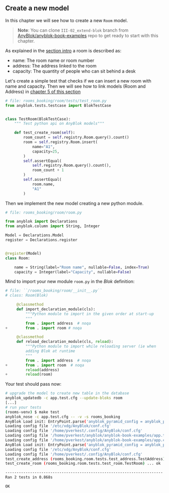 ## Create a new model

In this chapter we will see how to create a new ``Room`` model.

> **Note**: You can clone ``III-02_extend-blok`` branch from
> [AnyBlok/anyblok-book-examples][gh_abe] repo to get ready to start
> with this chapter.


As explained in the [section intro](README.md) a room is described as:

* name: The room name or room number
* address: The address linked to the room
* capacity: The quantity of people who can sit behind a desk

Let's create a simple test that checks if we can insert a new room with name
and capacity.
Then we will see how to link models (Room and Address) in [chapter 5 of this
section](./05_link_models.md)

```python
# file: rooms_booking/room/tests/test_room.py
from anyblok.tests.testcase import BlokTestCase


class TestRoom(BlokTestCase):
    """ Test python api on AnyBlok models"""

    def test_create_room(self):
        room_count = self.registry.Room.query().count()
        room = self.registry.Room.insert(
            name="A1",
            capacity=25,
        )
        self.assertEqual(
            self.registry.Room.query().count(),
            room_count + 1
        )
        self.assertEqual(
            room.name,
            "A1"
        )
```

Then we implement the new model creating a new python module.

```python
# file: rooms_booking/room/room.py

from anyblok import Declarations
from anyblok.column import String, Integer

Model = Declarations.Model
register = Declarations.register


@register(Model)
class Room:

    name = String(label="Room name", nullable=False, index=True)
    capacity = Integer(label="Capacity", nullable=False)

```

Mind to import your new module ``room.py`` in the *Blok* definition:

```python
# file: ``/rooms_booking/room/__init__.py``
# class: Room(Blok)

     @classmethod
     def import_declaration_module(cls):
         """Python module to import in the given order at start-up
         """
         from . import address  # noqa
+        from . import room # noqa

     @classmethod
     def reload_declaration_module(cls, reload):
         """Python module to import while reloading server (ie when
         adding Blok at runtime
         """
         from . import address  # noqa
+        from . import room  # noqa
         reload(address)
+        reload(room)

```

Your test should pass now:

```bash
# upgrade the model to create new table in the database
anyblok_updatedb -c app.test.cfg --update-bloks room
[...]
# run your tests
(rooms-venv) $ make test
anyblok_nose -c app.test.cfg -- -v -s rooms_booking
AnyBlok Load init: EntryPoint.parse('anyblok_pyramid_config = anyblok_pyramid:anyblok_init_config')
Loading config file '/etc/xdg/AnyBlok/conf.cfg'
Loading config file '/home/pverkest/.config/AnyBlok/conf.cfg'
Loading config file '/home/pverkest/anyblok/anyblok-book-examples/app.test.cfg'
Loading config file '/home/pverkest/anyblok/anyblok-book-examples/app.cfg'
AnyBlok Load init: EntryPoint.parse('anyblok_pyramid_config = anyblok_pyramid:anyblok_init_config')
Loading config file '/etc/xdg/AnyBlok/conf.cfg'
Loading config file '/home/pverkest/.config/AnyBlok/conf.cfg'
test_create_address (rooms_booking.room.tests.test_address.TestAddress) ... ok
test_create_room (rooms_booking.room.tests.test_room.TestRoom) ... ok

----------------------------------------------------------------------
Ran 2 tests in 0.868s

OK
```


[gh_abe]: https://github.com/AnyBlok/anyblok-book-examples
